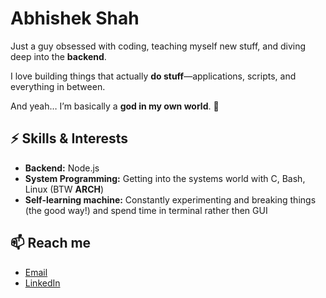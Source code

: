 # Abhishek Shah

Just a guy obsessed with coding, teaching myself new stuff, and diving deep into the **backend**.  

I love building things that actually **do stuff**—applications, scripts, and everything in between.  

And yeah… I’m basically a **god in my own world**. 🌌 
## ⚡ Skills & Interests
- **Backend:** Node.js
- **System Programming:** Getting into the systems world with C, Bash, Linux (BTW **ARCH**)
- **Self-learning machine:** Constantly experimenting and breaking things (the good way!) and spend time in terminal rather then GUI  

## 📫 Reach me
- [Email](shahabhishek932@gmail.com)  
- [LinkedIn](mailto:https://www.linkedin.com/in/abhishek-shah-10140825b)  


<!--
**Abhishek48Shah/Abhishek48Shah** is a ✨ _special_ ✨ repository because its `README.md` (this file) appears on your GitHub profile.

Here are some ideas to get you started:

- 🔭 I’m currently working on ...
- 🌱 I’m currently learning ...
- 👯 I’m looking to collaborate on ...
- 🤔 I’m looking for help with ...
- 💬 Ask me about ...
- 📫 How to reach me: ...
- 😄 Pronouns: ...
- ⚡ Fun fact: ...
-->
